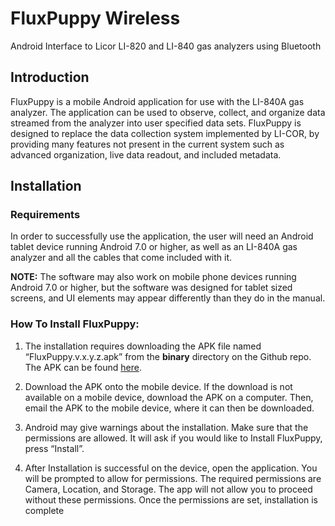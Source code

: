 # FluxPuppy Wireless
Android Interface to Licor LI-820 and LI-840 gas analyzers using Bluetooth



## Introduction

FluxPuppy is a mobile Android application for use with the LI-840A gas analyzer. 
The application can be used to observe, collect, and organize data streamed from the analyzer into user specified data sets. 
FluxPuppy is designed to replace the data collection system implemented by LI-COR, by providing many features not present in the current system such as advanced organization, live data readout, and included metadata.

## Installation

### Requirements
In order to successfully use the application, the user will need an Android tablet device running Android 7.0 or higher, as well as an LI-840A gas analyzer and all the cables that come included with it. 

**NOTE:** The software may also work on mobile phone devices running Android 7.0 or higher, but the software was designed for tablet sized screens, and UI elements may appear differently than they do in the manual.

### How To Install FluxPuppy:

1. The installation requires downloading the APK file named “FluxPuppy.v.x.y.z.apk” from the __binary__ directory on the Github repo. The APK can be found [here](https://github.com/bnasr/FluxPuppy/raw/master/binary/FluxPuppy.v1.0.0.apk).

2. Download the APK onto the mobile device. If the download is not available on a mobile device, download the APK on a computer. Then, email the APK to the mobile device, where it can then be downloaded.

3. Android may give warnings about the installation. Make sure that the permissions are allowed. It will ask if you would like to Install FluxPuppy, press “Install”. 

4. After Installation is successful on the device, open the application. You will be prompted to allow for permissions. The required permissions are Camera, Location, and Storage. The app will not allow you to proceed without these permissions. Once the permissions are set, installation is complete
